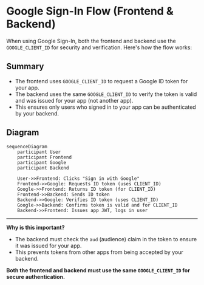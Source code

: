# Google Sign-In Flow (Frontend & Backend)

When using Google Sign-In, both the frontend and backend use the `GOOGLE_CLIENT_ID` for security and verification. Here's how the flow works:

## Summary
- The frontend uses `GOOGLE_CLIENT_ID` to request a Google ID token for your app.
- The backend uses the same `GOOGLE_CLIENT_ID` to verify the token is valid and was issued for your app (not another app).
- This ensures only users who signed in to your app can be authenticated by your backend.

## Diagram

```mermaid
sequenceDiagram
    participant User
    participant Frontend
    participant Google
    participant Backend

    User->>Frontend: Clicks "Sign in with Google"
    Frontend->>Google: Requests ID token (uses CLIENT_ID)
    Google->>Frontend: Returns ID token (for CLIENT_ID)
    Frontend->>Backend: Sends ID token
    Backend->>Google: Verifies ID token (uses CLIENT_ID)
    Google->>Backend: Confirms token is valid and for CLIENT_ID
    Backend->>Frontend: Issues app JWT, logs in user
```

---

**Why is this important?**
- The backend must check the `aud` (audience) claim in the token to ensure it was issued for your app.
- This prevents tokens from other apps from being accepted by your backend.

**Both the frontend and backend must use the same `GOOGLE_CLIENT_ID` for secure authentication.** 